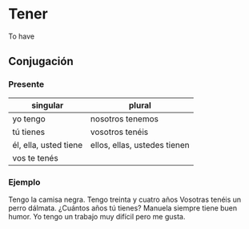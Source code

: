 # Tener

To have

## Conjugación

### Presente

| singular              | plural                       |
|-----------------------|------------------------------|
| yo tengo              | nosotros tenemos             |
| tú tienes             | vosotros tenéis              |
| él, ella, usted tiene | ellos, ellas, ustedes tienen |
| vos te tenés          |                              |

### Ejemplo

Tengo la camisa negra.
Tengo treinta y cuatro años
Vosotras tenéis un perro dálmata.
¿Cuántos años tú tienes?
Manuela siempre tiene buen humor.
Yo tengo un trabajo muy difícil pero me gusta.